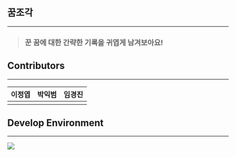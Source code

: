 ## 꿈조각

---

> ### 꾼 꿈에 대한 간략한 기록을 귀엽게 남겨보아요!



## Contributors

---

| 이정엽 | 박익범 | 임경진 |
| :----: | :----: | :----: |
|        |        |        |



## Develop Environment

---

 ![](https://camo.githubusercontent.com/4bac4f77dc5e0d5049cff974efed7a592c90361101a7474e67b794a901207fba/68747470733a2f2f696d672e736869656c64732e696f2f7374617469632f76313f7374796c653d666f722d7468652d6261646765266c6f676f3d7377696674266d6573736167653d535749465435266c6162656c3d26636f6c6f723d464137333433266c6162656c436f6c6f723d303030303030)

## 

